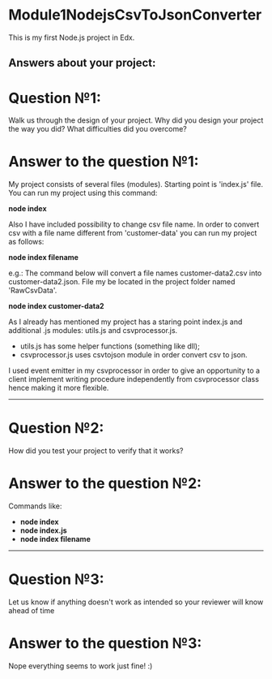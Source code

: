 # Module1NodejsCsvToJsonConverter
This is my first Node.js project in Edx.

Answers about your project:
------------------------------------------------------------------------------
# Question №1:
Walk us through the design of your project. Why did you design your project the way you did? What difficulties did you overcome?

# Answer to the question №1:

My project consists of several files (modules).
Starting point is 'index.js' file.
You can run my project using this command:

**node index**

Also I have included possibility to change csv file name.
In order to convert csv with a file name different from 'customer-data' you can run my project as follows:

**node index filename**

e.g.: 
The command below will convert a file names customer-data2.csv into customer-data2.json.
File my be located in the project folder named 'RawCsvData'.

**node index customer-data2**

As I already has mentioned my project has a staring point index.js and
additional .js modules: utils.js and csvprocessor.js.

- utils.js has some helper functions (something like dll);
- csvprocessor.js uses csvtojson module in order convert csv to json.

I used event emitter in my csvprocessor in order to give an opportunity to a client implement
writing procedure independently from csvprocessor class hence making it more flexible.

------------------------------------------------------------------------------
# Question №2:
How did you test your project to verify that it works? 

# Answer to the question №2:

Commands like: 
- **node index**
- **node index.js**
- **node index filename**
------------------------------------------------------------------------------
# Question №3:

Let us know if anything doesn't work as intended so your reviewer will know ahead of time

# Answer to the question №3:

Nope everything seems to work just fine! :)